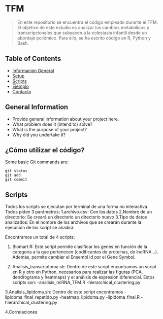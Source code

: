 # TFM
> En este repositorio se encuentra el código empleado durante el TFM.
> El objetivo de este estudio es analizar los cambios metabólicos y transcripcionales que subyacen a la colestasis infantil desde un abordaje poliómico. Para ello, se ha escrito código en R, Python y Bash. 

## Table of Contents
* [Información General](#general-information)
* [Setup](#Setup)
* [Scripts](#features)
* [Ejemplo](#technologies-used)
* [Contacto](#contacto)

## General Information
- Provide general information about your project here.
- What problem does it (intend to) solve?
- What is the purpose of your project?
- Why did you undertake it?
<!-- You don't have to answer all the questions - just the ones relevant to your project. -->

## ¿Cómo utilizar el código?
Some basic Git commands are:
```
git status
git add
git commit
```
## Scripts
Todos los scripts se ejecutan por terminal de una forma no interactiva.
Todos piden 3 parámetros:
1.archivo.csv: Con los datos
2.Nombre de un directorio: Se creará un directorio un directorio nuevo
3.Tipo de datos analizados: En el nombre de los archivos que se crearán durante la ejecución de los script se añadirá

Encontramos un total de 4 scripts:

1. Biomart.R: Este script permite clasificar los genes en función de la categoría a la que pertenecen (codificantes de proteínas, de lncRNA...). Además, permite cambiar el Ensembl id por el Gene Symbol. 

2. Analisis_transcriptoma.sh: Dentro de este script encontramos un script en R y otro en Python, necesarios para realizar las figuras (PCA, dendrograma y heatmaps) y el análisis de expresión diferencial. Estos scripts son:
  -analisis_miRNA_TFM.R
  -hierarchical_clustering.py
  
3.Analisis_lipidoma.sh: Dentro de este script encontramos 
  -lipidoma_final_repetido.py
  -heatmap_lipidoma.py
  -lipidoma_final.R
  -hierarchical_clustering.py
  
4.Correlaciones
 


